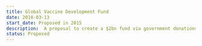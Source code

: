 ```yaml
---
title: Global Vaccine Development Fund
date: 2018-03-13
start_date: Proposed in 2015
description:  A proposal to create a $2bn fund via government donations and tax incentives to fund vaccine development.
status: Proposed
---
```

